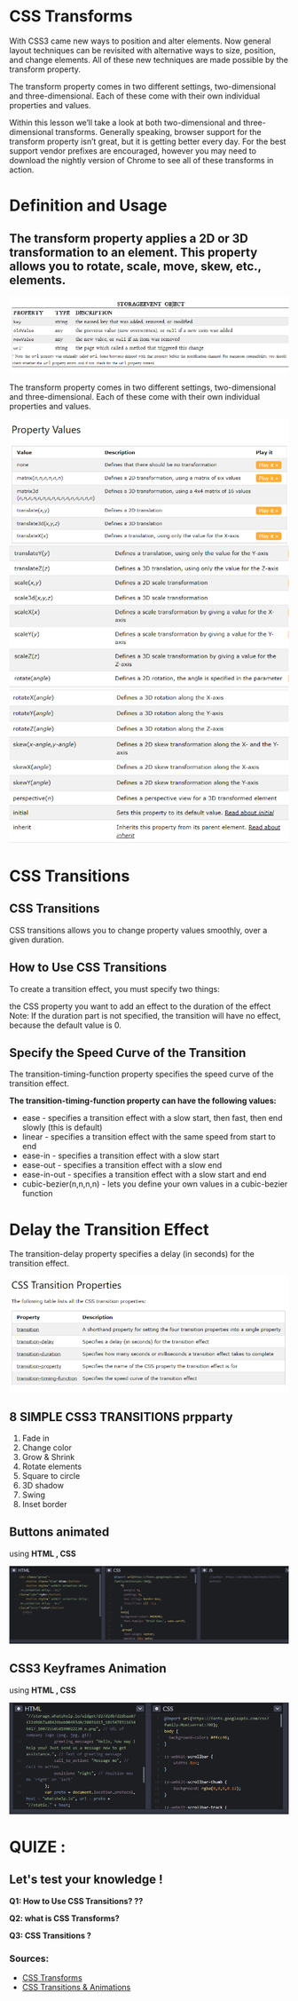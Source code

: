 

# **CSS Transforms**
With CSS3 came new ways to position and alter elements. Now general layout techniques can be revisited with alternative ways to size, position, and change elements. All of these new techniques are made possible by the transform property.

The transform property comes in two different settings, two-dimensional and three-dimensional. Each of these come with their own individual properties and values.

Within this lesson we’ll take a look at both two-dimensional and three-dimensional transforms. Generally speaking, browser support for the transform property isn’t great, but it is getting better every day. For the best support vendor prefixes are encouraged, however you may need to download the nightly version of Chrome to see all of these transforms in action.

# Definition and Usage
## **The transform property applies a 2D or 3D transformation to an element. This property allows you to rotate, scale, move, skew, etc., elements.**



![img](imgs/190.png)

The transform property comes in two different settings, two-dimensional and three-dimensional. Each of these come with their own individual properties and values.


![img](imgs/200.png)
![img](imgs/201.png)
![img](imgs/202.png)

# **CSS Transitions**

## CSS Transitions
CSS transitions allows you to change property values smoothly, over a given duration.


## How to Use CSS Transitions

To create a transition effect, you must specify two things:

the CSS property you want to add an effect to
the duration of the effect
Note: If the duration part is not specified, the transition will have no effect, because the default value is 0.

## Specify the Speed Curve of the Transition

The transition-timing-function property specifies the speed curve of the transition effect.

**The transition-timing-function property can have the following values:**

* ease - specifies a transition effect with a slow start, then fast, then end slowly (this is default)
* linear - specifies a transition effect with the same speed from start to end
* ease-in - specifies a transition effect with a slow start
* ease-out - specifies a transition effect with a slow end
* ease-in-out - specifies a transition effect with a slow start and end
* cubic-bezier(n,n,n,n) - lets you define your own values in a cubic-bezier function

# Delay the Transition Effect

The transition-delay property specifies a delay (in seconds) for the transition effect.

![img](imgs/203.png)

## 8 SIMPLE CSS3 TRANSITIONS prpparty 

1. Fade in
2. Change color
3. Grow & Shrink
4. Rotate elements
5. Square to circle
6. 3D shadow
7. Swing
8. Inset border

## Buttons animated

using **HTML , CSS**

![img](imgs/204.png)



## CSS3 Keyframes Animation
using **HTML , CSS**

![img](imgs/205.png)


# **QUIZE :** 

## **Let's test your knowledge !**

**Q1: How to Use CSS Transitions? ??**

**Q2: what is CSS Transforms?**

**Q3: CSS Transitions ?**


### Sources:
* [CSS Transforms](https://learn.shayhowe.com/advanced-html-css/css-transforms/)
* [CSS Transitions & Animations](https://learn.shayhowe.com/advanced-html-css/transitions-animations/)


